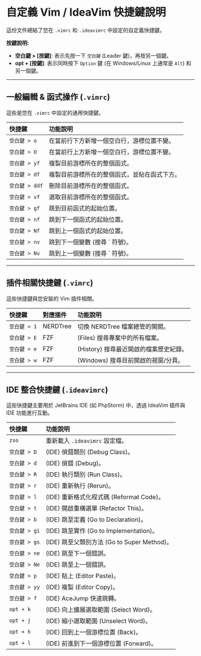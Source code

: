 # 自定義 Vim / IdeaVim 快捷鍵說明

這份文件總結了您在 `.vimrc` 和 `.ideavimrc` 中設定的自定義快捷鍵。

**按鍵說明:**
- **空白鍵 > [按鍵]**: 表示先按一下 `空白鍵` (Leader 鍵)，再按另一個鍵。
- **opt + [按鍵]**: 表示同時按下 `Option` 鍵 (在 Windows/Linux 上通常是 `Alt`) 和另一個鍵。

---

## 一般編輯 & 函式操作 (`.vimrc`)

這些是您在 `.vimrc` 中設定的通用快捷鍵。

| 快捷鍵 | 功能說明 |
| :--- | :--- |
| `空白鍵 > o` | 在當前行下方新增一個空白行，游標位置不變。 |
| `空白鍵 > O` | 在當前行上方新增一個空白行，游標位置不變。 |
| `空白鍵 > yf` | 複製目前游標所在的整個函式。 |
| `空白鍵 > df` | 複製目前游標所在的整個函式，並貼在函式下方。 |
| `空白鍵 > ddf` | 刪除目前游標所在的整個函式。 |
| `空白鍵 > vf` | 選取目前游標所在的整個函式。 |
| `空白鍵 > gf` | 跳到目前函式的起始位置。 |
| `空白鍵 > nf` | 跳到下一個函式的起始位置。 |
| `空白鍵 > Nf` | 跳到上一個函式的起始位置。 |
| `空白鍵 > nv` | 跳到下一個變數 (搜尋 ` 符號)。 |
| `空白鍵 > Nv` | 跳到上一個變數 (搜尋 ` 符號)。 |

---

## 插件相關快捷鍵 (`.vimrc`)

這些快捷鍵與您安裝的 Vim 插件相關。

| 快捷鍵 | 對應插件 | 功能說明 |
| :--- | :--- | :--- |
| `空白鍵 > 1` | NERDTree | 切換 NERDTree 檔案總管的開關。 |
| `空白鍵 > E` | FZF | (Files) 搜尋專案中的所有檔案。 |
| `空白鍵 > e` | FZF | (History) 搜尋最近開啟的檔案歷史紀錄。 |
| `空白鍵 > w` | FZF | (Windows) 搜尋目前開啟的視窗/分頁。 |

---

## IDE 整合快捷鍵 (`.ideavimrc`)

這些快捷鍵主要用於 JetBrains IDE (如 PhpStorm) 中，透過 IdeaVim 插件與 IDE 功能進行互動。

| 快捷鍵 | 功能說明 |
| :--- | :--- |
| `zso` | 重新載入 `.ideavimrc` 設定檔。 |
| `空白鍵 > D` | (IDE) 偵錯類別 (Debug Class)。 |
| `空白鍵 > d` | (IDE) 偵錯 (Debug)。 |
| `空白鍵 > R` | (IDE) 執行類別 (Run Class)。 |
| `空白鍵 > r` | (IDE) 重新執行 (Rerun)。 |
| `空白鍵 > l` | (IDE) 重新格式化程式碼 (Reformat Code)。 |
| `空白鍵 > t` | (IDE) 開啟重構選單 (Refactor This)。 |
| `空白鍵 > b` | (IDE) 跳至定義 (Go to Declaration)。 |
| `空白鍵 > gi` | (IDE) 跳至實作 (Go to Implementation)。 |
| `空白鍵 > gs` | (IDE) 跳至父類別方法 (Go to Super Method)。 |
| `空白鍵 > ne` | (IDE) 跳至下一個錯誤。 |
| `空白鍵 > Ne` | (IDE) 跳至上一個錯誤。 |
| `空白鍵 > p` | (IDE) 貼上 (Editor Paste)。 |
| `空白鍵 > yy` | (IDE) 複製 (Editor Copy)。 |
| `空白鍵 > f` | (IDE) AceJump 快速跳轉。 |
| `opt + k` | (IDE) 向上擴展選取範圍 (Select Word)。 |
| `opt + j` | (IDE) 縮小選取範圍 (Unselect Word)。 |
| `opt + h` | (IDE) 回到上一個游標位置 (Back)。 |
| `opt + l` | (IDE) 前進到下一個游標位置 (Forward)。 |
